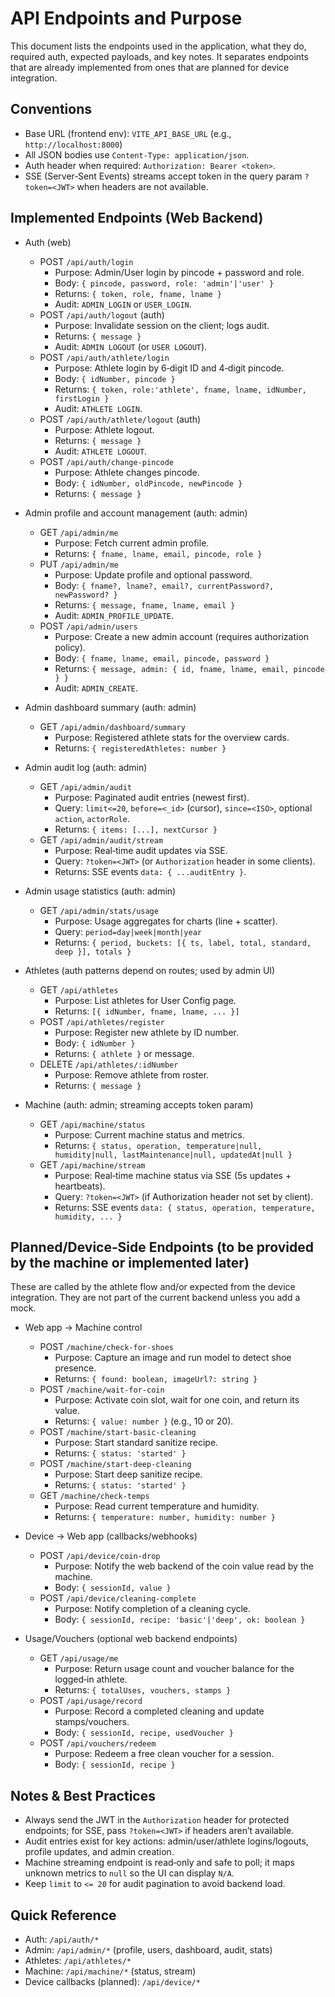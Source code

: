 # API Endpoints and Purpose

This document lists the endpoints used in the application, what they do, required auth, expected payloads, and key notes. It separates endpoints that are already implemented from ones that are planned for device integration.

## Conventions
- Base URL (frontend env): `VITE_API_BASE_URL` (e.g., `http://localhost:8000`)
- All JSON bodies use `Content-Type: application/json`.
- Auth header when required: `Authorization: Bearer <token>`.
- SSE (Server‑Sent Events) streams accept token in the query param `?token=<JWT>` when headers are not available.

## Implemented Endpoints (Web Backend)

- Auth (web)
  - POST `/api/auth/login`
    - Purpose: Admin/User login by pincode + password and role.
    - Body: `{ pincode, password, role: 'admin'|'user' }`
    - Returns: `{ token, role, fname, lname }`
    - Audit: `ADMIN_LOGIN` or `USER_LOGIN`.
  - POST `/api/auth/logout` (auth)
    - Purpose: Invalidate session on the client; logs audit.
    - Returns: `{ message }`
    - Audit: `ADMIN LOGOUT` (or `USER LOGOUT`).
  - POST `/api/auth/athlete/login`
    - Purpose: Athlete login by 6‑digit ID and 4‑digit pincode.
    - Body: `{ idNumber, pincode }`
    - Returns: `{ token, role:'athlete', fname, lname, idNumber, firstLogin }`
    - Audit: `ATHLETE LOGIN`.
  - POST `/api/auth/athlete/logout` (auth)
    - Purpose: Athlete logout.
    - Returns: `{ message }`
    - Audit: `ATHLETE LOGOUT`.
  - POST `/api/auth/change-pincode`
    - Purpose: Athlete changes pincode.
    - Body: `{ idNumber, oldPincode, newPincode }`
    - Returns: `{ message }`

- Admin profile and account management (auth: admin)
  - GET `/api/admin/me`
    - Purpose: Fetch current admin profile.
    - Returns: `{ fname, lname, email, pincode, role }`
  - PUT `/api/admin/me`
    - Purpose: Update profile and optional password.
    - Body: `{ fname?, lname?, email?, currentPassword?, newPassword? }`
    - Returns: `{ message, fname, lname, email }`
    - Audit: `ADMIN_PROFILE_UPDATE`.
  - POST `/api/admin/users`
    - Purpose: Create a new admin account (requires authorization policy).
    - Body: `{ fname, lname, email, pincode, password }`
    - Returns: `{ message, admin: { id, fname, lname, email, pincode } }`
    - Audit: `ADMIN_CREATE`.

- Admin dashboard summary (auth: admin)
  - GET `/api/admin/dashboard/summary`
    - Purpose: Registered athlete stats for the overview cards.
    - Returns: `{ registeredAthletes: number }`

- Admin audit log (auth: admin)
  - GET `/api/admin/audit`
    - Purpose: Paginated audit entries (newest first).
    - Query: `limit<=20`, `before=<_id>` (cursor), `since=<ISO>`, optional `action`, `actorRole`.
    - Returns: `{ items: [...], nextCursor }`
  - GET `/api/admin/audit/stream`
    - Purpose: Real‑time audit updates via SSE.
    - Query: `?token=<JWT>` (or `Authorization` header in some clients).
    - Returns: SSE events `data: { ...auditEntry }`.

- Admin usage statistics (auth: admin)
  - GET `/api/admin/stats/usage`
    - Purpose: Usage aggregates for charts (line + scatter).
    - Query: `period=day|week|month|year`
    - Returns: `{ period, buckets: [{ ts, label, total, standard, deep }], totals }`

- Athletes (auth patterns depend on routes; used by admin UI)
  - GET `/api/athletes`
    - Purpose: List athletes for User Config page.
    - Returns: `[{ idNumber, fname, lname, ... }]`
  - POST `/api/athletes/register`
    - Purpose: Register new athlete by ID number.
    - Body: `{ idNumber }`
    - Returns: `{ athlete }` or message.
  - DELETE `/api/athletes/:idNumber`
    - Purpose: Remove athlete from roster.
    - Returns: `{ message }`

- Machine (auth: admin; streaming accepts token param)
  - GET `/api/machine/status`
    - Purpose: Current machine status and metrics.
    - Returns: `{ status, operation, temperature|null, humidity|null, lastMaintenance|null, updatedAt|null }`
  - GET `/api/machine/stream`
    - Purpose: Real‑time machine status via SSE (5s updates + heartbeats).
    - Query: `?token=<JWT>` (if Authorization header not set by client).
    - Returns: SSE events `data: { status, operation, temperature, humidity, ... }`

## Planned/Device‑Side Endpoints (to be provided by the machine or implemented later)

These are called by the athlete flow and/or expected from the device integration. They are not part of the current backend unless you add a mock.

- Web app → Machine control
  - POST `/machine/check-for-shoes`
    - Purpose: Capture an image and run model to detect shoe presence.
    - Returns: `{ found: boolean, imageUrl?: string }`
  - POST `/machine/wait-for-coin`
    - Purpose: Activate coin slot, wait for one coin, and return its value.
    - Returns: `{ value: number }` (e.g., 10 or 20).
  - POST `/machine/start-basic-cleaning`
    - Purpose: Start standard sanitize recipe.
    - Returns: `{ status: 'started' }`
  - POST `/machine/start-deep-cleaning`
    - Purpose: Start deep sanitize recipe.
    - Returns: `{ status: 'started' }`
  - GET `/machine/check-temps`
    - Purpose: Read current temperature and humidity.
    - Returns: `{ temperature: number, humidity: number }`

- Device → Web app (callbacks/webhooks)
  - POST `/api/device/coin-drop`
    - Purpose: Notify the web backend of the coin value read by the machine.
    - Body: `{ sessionId, value }`
  - POST `/api/device/cleaning-complete`
    - Purpose: Notify completion of a cleaning cycle.
    - Body: `{ sessionId, recipe: 'basic'|'deep', ok: boolean }`

- Usage/Vouchers (optional web backend endpoints)
  - GET `/api/usage/me`
    - Purpose: Return usage count and voucher balance for the logged‑in athlete.
    - Returns: `{ totalUses, vouchers, stamps }`
  - POST `/api/usage/record`
    - Purpose: Record a completed cleaning and update stamps/vouchers.
    - Body: `{ sessionId, recipe, usedVoucher }`
  - POST `/api/vouchers/redeem`
    - Purpose: Redeem a free clean voucher for a session.
    - Body: `{ sessionId, recipe }`

## Notes & Best Practices
- Always send the JWT in the `Authorization` header for protected endpoints; for SSE, pass `?token=<JWT>` if headers aren’t available.
- Audit entries exist for key actions: admin/user/athlete logins/logouts, profile updates, and admin creation.
- Machine streaming endpoint is read‑only and safe to poll; it maps unknown metrics to `null` so the UI can display `N/A`.
- Keep `limit` to `<= 20` for audit pagination to avoid backend load.

## Quick Reference
- Auth: `/api/auth/*`
- Admin: `/api/admin/*` (profile, users, dashboard, audit, stats)
- Athletes: `/api/athletes/*`
- Machine: `/api/machine/*` (status, stream)
- Device callbacks (planned): `/api/device/*`

